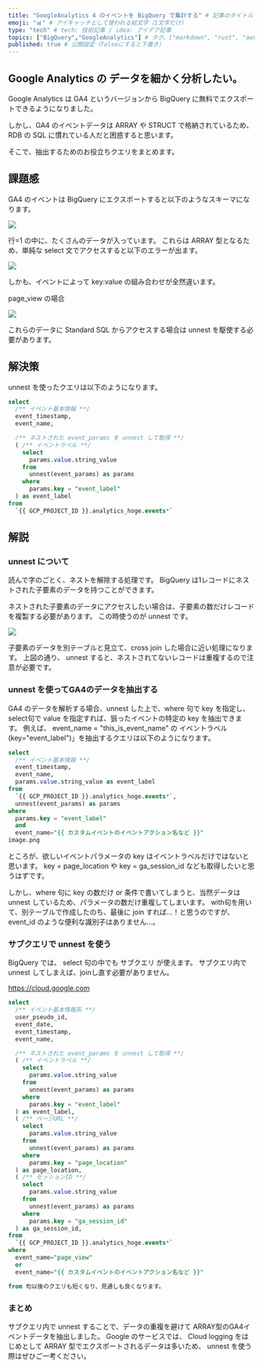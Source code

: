 ```yaml
---
title: "GoogleAnalytics 4 のイベントを BigQuery で集計する" # 記事のタイトル
emoji: "📊" # アイキャッチとして使われる絵文字（1文字だけ）
type: "tech" # tech: 技術記事 / idea: アイデア記事
topics: ["BigQuery","GoogleAnalytics"] # タグ。["markdown", "rust", "aws"]のように指定する
published: true # 公開設定（falseにすると下書き）
---
```


## Google Analytics の データを細かく分析したい。
Google Analytics は GA4 というバージョンから BigQuery に無料でエクスポートできるようになりました。

しかし、GA4 のイベントデータは ARRAY や STRUCT で格納されているため、RDB の SQL に慣れている人だと困惑すると思います。

そこで、抽出するためのお役立ちクエリをまとめます。

## 課題感
GA4 のイベントは BigQuery にエクスポートすると以下のようなスキーマになります。

![](https://storage.googleapis.com/zenn-user-upload/rws941jt89v7oadhkh3wka5a7apd)

行=1 の中に、たくさんのデータが入っています。
これらは ARRAY 型となるため、単純な select 文でアクセスすると以下のエラーが出ます。

![](https://storage.googleapis.com/zenn-user-upload/euvf9xm6thr2d4dk574iau2p46sa)

しかも、イベントによって key:value の組み合わせが全然違います。

page_view の場合

![](https://storage.googleapis.com/zenn-user-upload/2u02v6umxzcb1cjsd1w2g88037gm)

これらのデータに Standard SQL からアクセスする場合は unnest を駆使する必要があります。

## 解決策
unnest を使ったクエリは以下のようになります。

```sql
select
  /** イベント基本情報 **/
  event_timestamp,
  event_name,

  /** ネストされた event_params を unnest して取得 **/
  ( /** イベントラベル **/
    select
      params.value.string_value
    from
      unnest(event_params) as params
    where
      params.key = "event_label"
  ) as event_label
from
  `{{ GCP_PROJECT_ID }}.analytics_hoge.events*`

```

## 解説
### unnest について
読んで字のごとく、ネストを解除する処理です。
BigQuery は1レコードにネストされた子要素のデータを持つことができます。

ネストされた子要素のデータにアクセスしたい場合は、子要素の数だけレコードを複製する必要があります。
この時使うのが unnest です。

![](https://storage.googleapis.com/zenn-user-upload/qvs5l0wmeihryx8hgw1teluu5y8j)

子要素のデータを別テーブルと見立て、cross join した場合に近い処理になります。
上図の通り、 unnest すると、ネストされてないレコードは重複するので注意が必要です。

### unnest を使ってGA4のデータを抽出する
GA4 のデータを解析する場合、unnest した上で、where 句で key を指定し、select句で value を指定すれば、狙ったイベントの特定の key を抽出できます。
例えば、 event_name = "this_is_event_name" の イベントラベル(key="event_label")」を抽出するクエリは以下のようになります。

```sql
select
  /** イベント基本情報 **/
  event_timestamp,
  event_name,
  params.value.string_value as event_label
from
  `{{ GCP_PROJECT_ID }}.analytics_hoge.events*`,
  unnest(event_params) as params
where
  params.key = "event_label"
  and
  event_name="{{ カスタムイベントのイベントアクション名など }}"
image.png
```

ところが、欲しいイベントパラメータの key はイベントラベルだけではないと思います。
key = page_location や key = ga_session_id なども取得したいと思うはずです。

しかし、where 句に key の数だけ or 条件で書いてしまうと、当然データは unnest しているため、パラメータの数だけ重複してしまいます。
with句を用いて、別テーブルで作成したのち、最後に join すれば…！と思うのですが、event_id のような便利な識別子はありません…。

### サブクエリで unnest を使う
BigQuery では、 select 句の中でも サブクエリ が使えます。
サブクエリ内で unnest してしまえば、joinし直す必要がありません。

https://cloud.google.com

```sql
select
  /** イベント基本情報系 **/
  user_pseudo_id,
  event_date,
  event_timestamp,
  event_name,

  /** ネストされた event_params を unnest して取得 **/
  ( /** イベントラベル **/
    select
      params.value.string_value
    from
      unnest(event_params) as params
    where
      params.key = "event_label"
  ) as event_label,
  ( /** ページURL **/
    select
      params.value.string_value
    from
      unnest(event_params) as params
    where
      params.key = "page_location"
  ) as page_location,
  ( /** セッションID **/
    select
      params.value.string_value
    from
      unnest(event_params) as params
    where
      params.key = "ga_session_id"
  ) as ga_session_id,
from
  `{{ GCP_PROJECT_ID }}.analytics_hoge.events*`
where
  event_name="page_view"
  or
  event_name="{{ カスタムイベントのイベントアクション名など }}"

from 句以後のクエリも短くなり、見通しも良くなります。
```

### まとめ
サブクエリ内で unnest することで、データの重複を避けて ARRAY型のGA4イベントデータを抽出しました。
Google のサービスでは、 Cloud logging をはじめとして ARRAY 型でエクスポートされるデータは多いため、 unnest を使う際はぜひご一考ください。